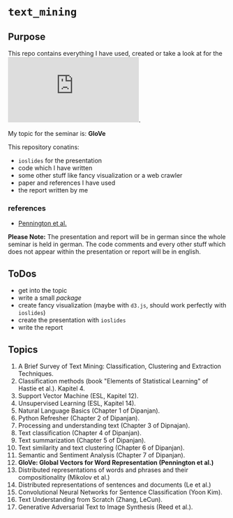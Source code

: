 # `text_mining`

## Purpose

This repo contains everything I have used, created or take a look at for the 
![text mining seminar at LMU](https://moodle.lmu.de/enrol/index.php?id=3032).

My topic for the seminar is: **GloVe**

This repository conatins:

- `ioslides` for the presentation
- code which I have written
- some other stuff like fancy visualization or a web crawler
- paper and references I have used
- the report written by me

### references

- [Pennington et al.](https://www.aclweb.org/anthology/D14-1162)

**Please Note:** The presentation and report will be in german since the whole seminar 
is held in german. The code comments and every other stuff which does not appear within
the presentation or report will be in english.

## ToDos

- get into the topic
- write a small *package* 
- create fancy visualization (maybe with `d3.js`, should work perfectly with `ioslides`)
- create the presentation with `ioslides`
- write the report 

## Topics

1. A Brief Survey of Text Mining: Classification, Clustering and Extraction Techniques.
2. Classification methods (book "Elements of Statistical Learning" of Hastie et al.). Kapitel 4.
3. Support Vector Machine (ESL, Kapitel 12).
4. Unsupervised Learning (ESL, Kapitel 14).
5. Natural Language Basics (Chapter 1 of Dipanjan).
6. Python Refresher (Chapter 2 of Dipanjan).
7. Processing and understanding text (Chapter 3 of Dipnajan).
8. Text classification (Chapter 4 of Dipanjan).
9. Text summarization (Chapter 5 of Dipanjan).
10. Text similarity and text clustering (Chapter 6 of Dipanjan).
11. Semantic and Sentiment Analysis (Chapter 7 of Dipanjan).
12. **GloVe: Global Vectors for Word Representation (Pennington et al.)**
13. Distributed representations of words and phrases and their compositionality (Mikolov et al.)
14. Distributed representations of sentences and documents (Le et al.)
15. Convolutional Neural Networks for Sentence Classification (Yoon Kim).
16. Text Understanding from Scratch (Zhang, LeCun).
17. Generative Adversarial Text to Image Synthesis (Reed et al.).